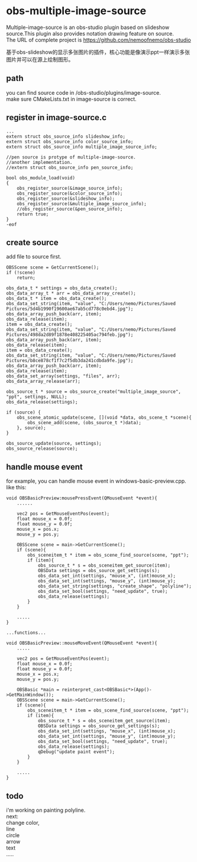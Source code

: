 # obs-multiple-image-source
Multiple-image-source is an obs-studio plugin based on slideshow source.This plugin also provides notation drawing feature on source.  
The URL of complete project is https://github.com/nemoofnemo/obs-studio

基于obs-slideshow的显示多张图片的插件，核心功能是像演示ppt一样演示多张图片并可以在源上绘制图形。
 
## path
you can find source code in /obs-studio/plugins/image-source.  
make sure CMakeLists.txt in image-source is correct.

## register in image-source.c
	... 
	extern struct obs_source_info slideshow_info;
	extern struct obs_source_info color_source_info;
	extern struct obs_source_info multiple_image_source_info;
	
	//pen source is protype of multiple-image-source.
	//another implementation.
	//extern struct obs_source_info pen_source_info;
	
	bool obs_module_load(void)
	{
		obs_register_source(&image_source_info);
		obs_register_source(&color_source_info);
		obs_register_source(&slideshow_info);
		obs_register_source(&multiple_image_source_info);
		//obs_register_source(&pen_source_info);
		return true;
	}
	-eof

## create source
add file to source first.

    OBSScene scene = GetCurrentScene();
    if (!scene)
        return;

    obs_data_t * settings = obs_data_create();
	obs_data_array_t * arr = obs_data_array_create();
	obs_data_t * item = obs_data_create();
	obs_data_set_string(item, "value", "C:/Users/nemo/Pictures/Saved Pictures/5d4b1990f19600ae67ab5cd778c0ebd4.jpg");
	obs_data_array_push_back(arr, item);
	obs_data_release(item);
	item = obs_data_create();
	obs_data_set_string(item, "value", "C:/Users/nemo/Pictures/Saved Pictures/498da2d89f1878e408225405ac794feb.jpg");
	obs_data_array_push_back(arr, item);
	obs_data_release(item);
	item = obs_data_create();
	obs_data_set_string(item, "value", "C:/Users/nemo/Pictures/Saved Pictures/b8ce878cf1f7c2f5db3da241cdbda9fe.jpg");
	obs_data_array_push_back(arr, item);
	obs_data_release(item);
	obs_data_set_array(settings, "files", arr);
	obs_data_array_release(arr);

	obs_source_t * source = obs_source_create("multiple_image_source", "ppt", settings, NULL);
	obs_data_release(settings);

	if (source) {
		obs_scene_atomic_update(scene, [](void *data, obs_scene_t *scene){
			obs_scene_add(scene, (obs_source_t *)data);
		}, source);
	}

	obs_source_update(source, settings);
    obs_source_release(source);

## handle mouse event
for example, you can handle mouse event in windows-basic-preview.cpp.  
like this:

    void OBSBasicPreview:mousePressEvent(QMouseEvent *event){
		......
		
		vec2 pos = GetMouseEventPos(event);
		float mouse_x = 0.0f;
		float mouse_y = 0.0f;
		mouse_x = pos.x;
		mouse_y = pos.y;

		OBSScene scene = main->GetCurrentScene();
		if (scene){
			obs_sceneitem_t * item = obs_scene_find_source(scene, "ppt");
			if (item){
				obs_source_t * s = obs_sceneitem_get_source(item);
				OBSData settings = obs_source_get_settings(s);
				obs_data_set_int(settings, "mouse_x", (int)mouse_x);
				obs_data_set_int(settings, "mouse_y", (int)mouse_y);
				obs_data_set_string(settings, "create_shape", "polyline");
				obs_data_set_bool(settings, "need_update", true);
				obs_data_release(settings);
			}
		}
		
		.....
	}
	
	...functions...
	
	void OBSBasicPreview::mouseMoveEvent(QMouseEvent *event){
	    .....
		
		vec2 pos = GetMouseEventPos(event);
		float mouse_x = 0.0f;
		float mouse_y = 0.0f;
		mouse_x = pos.x;
		mouse_y = pos.y;

		OBSBasic *main = reinterpret_cast<OBSBasic*>(App()->GetMainWindow());
		OBSScene scene = main->GetCurrentScene();
		if (scene){
			obs_sceneitem_t * item = obs_scene_find_source(scene, "ppt");
			if (item){
				obs_source_t * s = obs_sceneitem_get_source(item);
				OBSData settings = obs_source_get_settings(s);
				obs_data_set_int(settings, "mouse_x", (int)mouse_x);
				obs_data_set_int(settings, "mouse_y", (int)mouse_y);
				obs_data_set_bool(settings, "need_update", true);
				obs_data_release(settings);
				qDebug("update paint event");
			}
		}
		
		.....
	}
	

## todo
  i'm working on painting polyline.  
  next:  
  change color,  
  line  
  circle  
  arrow  
  text  
  .....  
  
